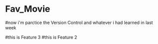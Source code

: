 # Fav_Movie

#now i'm parctice the Version Control and whatever i had learned in last week 

#this is Feature 3
#this is Feature 2
